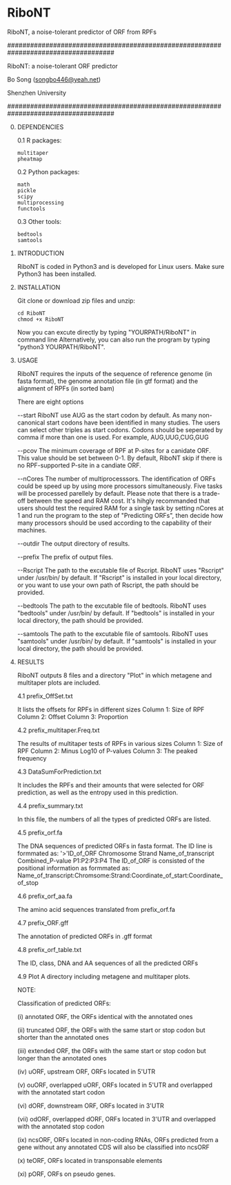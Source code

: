 # RiboNT
RiboNT, a noise-tolerant predictor of ORF from RPFs

####################################################################################

RiboNT: a noise-tolerant ORF predictor

Bo Song (songbo446@yeah.net)

Shenzhen University

####################################################################################

0.	DEPENDENCIES

    0.1 R packages:

        multitaper
        pheatmap

    0.2 Python packages:

        math
        pickle
        scipy
        multiprocessing
        functools
    
    0.3 Other tools:

        bedtools
        samtools
    
1.	INTRODUCTION

    RiboNT is coded in Python3 and is developed for Linux users. Make sure Python3 has been installed.

2.	INSTALLATION

    Git clone or download zip files and unzip:
    
        cd RiboNT
        chmod +x RiboNT

    Now you can excute directly by typing "YOURPATH/RiboNT" in command line Alternatively, you can also run the program by typing "python3 YOURPATH/RiboNT".

3.	USAGE

    RiboNT requires the inputs of the sequence of reference genome (in fasta format), the genome annotation file (in gtf format) and the alignment of RPFs (in sorted bam)

    There are eight options

    --start  RiboNT use AUG as the start codon by default. As many non-canonical start codons have been identified in many studies. 
    The users can select other triples as start codons. Codons should be seperated by comma if more than one is used. For example, 
    AUG,UUG,CUG,GUG

    --pcov      The minimum coverage of RPF at P-sites for a canidate ORF. This value should be set between 0-1. By default, RiboNT 
    skip if there is no RPF-supported P-site in a candiate ORF.

    --nCores  The number of multiprocesssors. The identification of ORFs could be speed up by using more processors simultaneously. 
    Five tasks will be processed parellely by default. Please note that there is a trade-off between the speed and RAM cost. It's 
    hihgly recommanded that users should test the required RAM for a single task by setting nCores at 1 and run the program to the 
    step of "Predicting ORFs", then decide how many processors should be used according to the capability of their machines.

    --outdir  The output directory of results.

    --prefix  The prefix of output files.
    
    --Rscript   The path to the excutable file of Rscript. RiboNT uses "Rscript" under /usr/bin/ by default. If "Rscript" is installed in your local directory, or you want to use your own path of Rscript, the path should be provided.
    
    --bedtools  The path to the excutable file of bedtools. RiboNT uses "bedtools" under /usr/bin/ by default. If "bedtools" is installed in your local directory, the path should be provided.
    
    --samtools  The path to the excutable file of samtools. RiboNT uses "samtools" under /usr/bin/ by default. If "samtools" is installed in your local directory, the path should be provided.

4.	RESULTS

    RiboNT outputs 8 files and a directory "Plot" in which metagene and multitaper plots are included.

    4.1 prefix_OffSet.txt
    
      It lists the offsets for RPFs in different sizes 
        Column 1: Size of RPF 
        Column 2: Offset 
        Column 3: Proportion

    4.2 prefix_multitaper.Freq.txt

      The results of multitaper tests of RPFs in various sizes Column 1: Size of RPF Column 2: Minus Log10 of P-values Column 3: The peaked frequency

    4.3 DataSumForPrediction.txt

      It includes the RPFs and their amounts that were selected for ORF prediction, as well as the entropy used in this prediction.

    4.4 prefix_summary.txt

      In this file, the numbers of all the types of predicted ORFs are listed.

    4.5 prefix_orf.fa

      The DNA sequences of predicted ORFs in fasta format. The ID line is formmated as: '>'ID_of_ORF Chromosome Strand Name_of_transcript Combined_P-value P1:P2:P3:P4 The ID_of_ORF is consisted of the positional information as formmated as: Name_of_transcript:Chromsome:Strand:Coordinate_of_start:Coordinate_of_stop

    4.6 prefix_orf_aa.fa

      The amino acid sequences translated from prefix_orf.fa

    4.7 prefix_ORF.gff

      The annotation of predicted ORFs in .gff format

    4.8 prefix_orf_table.txt

      The ID, class, DNA and AA sequences of all the predicted ORFs

    4.9 Plot A directory including metagene and multitaper plots.

    
    NOTE:

    Classification of predicted ORFs:

      (i) annotated ORF, the ORFs identical with the annotated ones

      (ii) truncated ORF, the ORFs with the same start or stop codon but shorter than the annotated ones

      (iii) extended ORF, the ORFs with the same start or stop codon but longer than the annotated ones

      (iv) uORF, upstream ORF, ORFs located in 5'UTR

      (v) ouORF, overlapped uORF, ORFs located in 5'UTR and overlapped with the annotated start codon

      (vi) dORF, downstream ORF, ORFs located in 3'UTR

      (vii) odORF, overlapped dORF, ORFs located in 3'UTR and overlapped with the annotated stop codon

      (ix) ncsORF, ORFs located in non-coding RNAs, ORFs predicted from a gene without any annotated CDS will also be classified into ncsORF

      (x) teORF, ORFs located in transponsable elements

      (xi) pORF, ORFs on pseudo genes.

